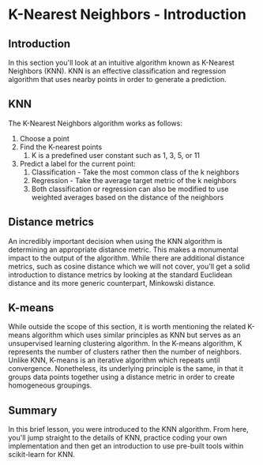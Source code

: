 
# K-Nearest Neighbors - Introduction

## Introduction

In this section you'll look at an intuitive algorithm known as K-Nearest Neighbors (KNN). KNN is an effective classification and regression algorithm that uses nearby points in order to generate a prediction. 


## KNN 

The K-Nearest Neighbors algorithm works as follows: 

1. Choose a point 
2. Find the K-nearest points
    1. K is a predefined user constant such as 1, 3, 5, or 11 
3. Predict a label for the current point:
    1. Classification - Take the most common class of the k neighbors
    2. Regression - Take the average target metric of the k neighbors
    3. Both classification or regression can also be modified to use weighted averages based on the distance of the neighbors 


## Distance metrics

An incredibly important decision when using the KNN algorithm is determining an appropriate distance metric. This makes a monumental impact to the output of the algorithm. While there are additional distance metrics, such as cosine distance which we will not cover, you'll get a solid introduction to distance metrics by looking at the standard Euclidean distance and its more generic counterpart, Minkowski distance.

## K-means

While outside the scope of this section, it is worth mentioning the related K-means algorithm which uses similar principles as KNN but serves as an unsupervised learning clustering algorithm. In the K-means algorithm, K represents the number of clusters rather then the number of neighbors. Unlike KNN, K-means is an iterative algorithm which repeats until convergence. Nonetheless, its underlying principle is the same, in that it groups data points together using a distance metric in order to create homogeneous groupings.


## Summary

In this brief lesson, you were introduced to the KNN algorithm. From here, you'll jump straight to the details of KNN, practice coding your own implementation and then get an introduction to use pre-built tools within scikit-learn for KNN.
